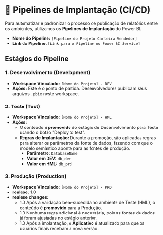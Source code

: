 # 🚀 Pipelines de Implantação (CI/CD)

Para automatizar e padronizar o processo de publicação de relatórios entre os ambientes, utilizamos os **Pipelines de Implantação** do Power BI.

-   **Nome do Pipeline:** `[Pipeline do Projeto Carteira Vendedor]`
-   **Link do Pipeline:** `[Link para o Pipeline no Power BI Service]`

## Estágios do Pipeline

### 1. Desenvolvimento (Development)

-   **Workspace Vinculado:** `[Nome do Projeto] - DEV`
-   **Ações:** Este é o ponto de partida. Desenvolvedores publicam seus arquivos `.pbix` neste workspace.

### 2. Teste (Test)

-   **Workspace Vinculado:** `[Nome do Projeto] - HML`
-   **Ações:**
    -   O conteúdo é **promovido** do estágio de Desenvolvimento para Teste usando o botão "Deploy to test".
    -   **Regras de Implantação:** Durante a promoção, são aplicadas regras para alterar os parâmetros da fonte de dados, fazendo com que o modelo semântico aponte para as fontes de produção.
        -   **Parâmetro:** `DatabaseName`
        -   **Valor em DEV:** `db_dev`
        -   **Valor em HML:** `db_prd`

### 3. Produção (Production)

-   **Workspace Vinculado:** `[Nome do Projeto] - PRD`
-   **realese:** 
    1.0 
-   **realese changes:**
    -   1.0 Após a validação bem-sucedida no ambiente de Teste (HML), o conteúdo é **promovido** para a Produção.
    -  1.0 Nenhuma regra adicional é necessária, pois as fontes de dados já foram ajustadas no estágio anterior.
    -  1.0 Após a implantação, o **Aplicativo** é atualizado para que os usuários finais recebam a nova versão.